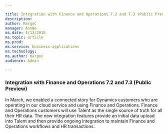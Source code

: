 ```yaml
---

title: Integration with Finance and Operations 7.2 and 7.3 (Public Preview)
description: 
author: MargoC
manager: AnnBe
ms.date: 4/13/2018
ms.topic: article
ms.prod: 
ms.service: business-applications
ms.technology: 
ms.author: margoc
audience: Admin

---
```

### Integration with Finance and Operations 7.2 and 7.3 (Public Preview)



In March, we enabled a connected story for Dynamics customers who are operating
in our cloud service and using Finance and Operations. Finance and Operations
customers will use Talent as the single source of truth for all their HR data.
The new integration features provide an initial data upload into Talent and then
provide ongoing integration to maintain Finance and Operations workflows and HR
transactions.
